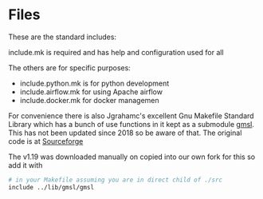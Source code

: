 # Files

These are the standard includes:

include.mk is required and has help and configuration used for all

The others are for specific purposes:

- include.python.mk is for python development
- include.airflow.mk for using Apache airflow
- include.docker.mk for docker managemen

For convenience there is also Jgrahamc's excellent Gnu Makefile Standard
Library which has a bunch of use functions in it kept as a submodule
[gmsl](gmsl). This has not been updated since 2018 so be aware of that. The
original code is at [Sourceforge](https://sourceforge.net/projects/gmsl/)

The v1.19 was downloaded manually on copied into our own fork for this so add
it with

```sh
# in your Makefile assuming you are in direct child of ./src
include ../lib/gmsl/gmsl
```
